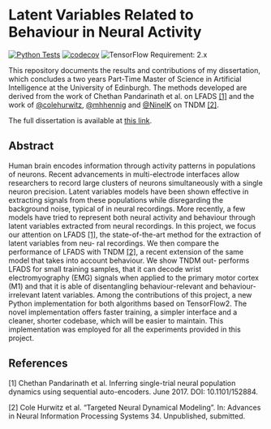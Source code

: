 # Latent Variables Related to Behaviour in Neural Activity

[![Python Tests](https://github.com/alessandrofacchin/msc-project/actions/workflows/python-tests.yml/badge.svg?branch=main)](https://github.com/alessandrofacchin/msc-project/actions/workflows/python-tests.yml) [![codecov](https://codecov.io/gh/alessandrofacchin/msc-project/branch/main/graph/badge.svg?token=nqcEwTGBbE)](https://codecov.io/gh/alessandrofacchin/msc-project) ![TensorFlow Requirement: 2.x](https://img.shields.io/badge/TensorFlow%20Requirement-2.x-brightgreen)

This repository documents the results and contributions of my dissertation, which concludes a two years Part-Time Master of Science in Artificial Intelligence at the University of Edinburgh. The methods developed are derived from the work of Chethan Pandarinath et al. on LFADS [[1]](#1) and the work of [@colehurwitz]( https://github.com/colehurwitz), [@mhhennig](https://github.com/mhhennig) and [@NinelK](https://github.com/NinelK) on TNDM [[2]](#2).

The full dissertation is available at [this link](https://alefacchin.com/assets/documents/dissertation.pdf).

## Abstract

Human brain encodes information through activity patterns in populations of neurons. Recent advancements in multi-electrode interfaces allow researchers to record large clusters of neurons simultaneously with a single neuron precision. Latent variables models have been shown effective in extracting signals from these populations while disregarding the background noise, typical of in neural recordings. More recently, a few models have tried to represent both neural activity and behaviour through latent variables extracted from neural recordings. In this project, we focus our attention on LFADS [[1]](#1), the state-of-the-art method for the extraction of latent variables from neu- ral recordings. We then compare the performance of LFADS with TNDM [[2]](#2), a recent extension of the same model that takes into account behaviour. We show TNDM out- performs LFADS for small training samples, that it can decode wrist electromyography (EMG) signals when applied to the primary motor cortex (M1) and that it is able of disentangling behaviour-relevant and behaviour-irrelevant latent variables. Among the contributions of this project, a new Python implementation for both algorithms based on TensorFlow2. The novel implementation offers faster training, a simpler interface and a cleaner, shorter codebase, which will be easier to maintain. This implementation was employed for all the experiments provided in this project.

## References

<a id="1">[1]</a> 
Chethan Pandarinath et al. Inferring single-trial neural population dynamics using sequential auto-encoders. June 2017. DOI: 10.1101/152884.

<a id="2">[2]</a> 
Cole Hurwitz et al. “Targeted Neural Dynamical Modeling”. In: Advances in Neural Information Processing Systems 34. Unpublished, submitted.
